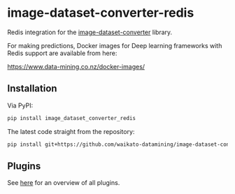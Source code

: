 # image-dataset-converter-redis
Redis integration for the [image-dataset-converter](https://github.com/waikato-datamining/image-dataset-converter) library.

For making predictions, Docker images for Deep learning frameworks with Redis support are available from here:

https://www.data-mining.co.nz/docker-images/

## Installation

Via PyPI:

```bash
pip install image_dataset_converter_redis
```

The latest code straight from the repository:

```bash
pip install git+https://github.com/waikato-datamining/image-dataset-converter-redis.git
```


## Plugins

See [here](plugins/README.md) for an overview of all plugins.

